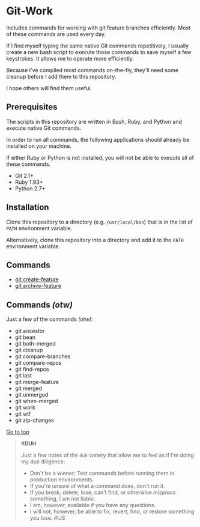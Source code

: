 <a name="top"/>

# Git-Work

Includes commands for working with git feature branches efficiently.
Most of these commands are used every day.

If I find myself typing the same native Git commands repetitively, I usually create a new bash script to execute
those commands to save myself a few keystrokes. It allows me to operate more efficiently.

Because I've compiled most commands on-the-fly, they'll need some cleanup before I add them to
this repository.

I hope others will find them useful.

## Prerequisites

The scripts in this repository are written in Bash, Ruby, and Python and execute native Git commands.

In order to run all commands, the following applications should already be installed on your machine.

If either Ruby or Python is not installed, you will not be able to execute all of these commands.

* Git 2.1+
* Ruby 1.93+
* Python 2.7+

## Installation

Clone this repository to a directory (e.g. `/usr/local/bin`) that is in the list of `PATH` environment variable.

Alternatively, clone this repository into a directory and add it to the `PATH` environment variable.

## Commands

* [git create-feature](https://github.com/oxocode/git-work/blob/master/man/git-create-feature.md)
* [git archive-feature](https://github.com/oxocode/git-work/blob/master/man/git-archive-feature.md)

## Commands _(otw)_

Just a few of the commands _(otw)_:

* git ancestor
* git bean
* git both-merged
* git cleanup
* git compare-branches
* git compare-repos
* git find-repos
* git last
* git merge-feature
* git merged
* git unmerged
* git when-merged
* git work
* git wtf
* git zip-changes

[Go to top](#top)

> #**DUH**
>
>  Just a few notes of the `duh` variety that allow me to feel as if I'm doing my due diligence:
>
> * Don't be a wiener; Test commands before running them in production environments.
> * If you're unsure of what a command does, don't run it.
> * If you break, delete, lose, can't find, or otherwise _misplace_ something, I am not liable.
>  * I am, however, available if you have any questions.
>  * I will not, however, be able to fix, revert, find, or restore something you lose. #IJS
